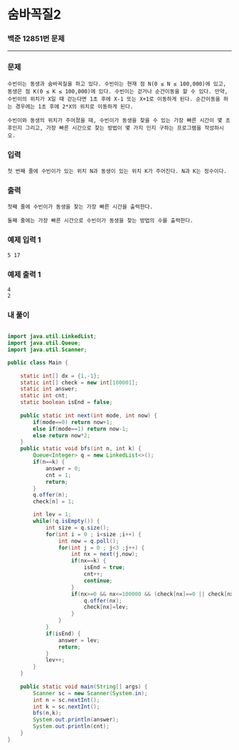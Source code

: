 # 숨바꼭질2

### 백준 12851번 문제

------------

### 문제

    수빈이는 동생과 숨바꼭질을 하고 있다. 수빈이는 현재 점 N(0 ≤ N ≤ 100,000)에 있고, 동생은 점 K(0 ≤ K ≤ 100,000)에 있다. 수빈이는 걷거나 순간이동을 할 수 있다. 만약, 수빈이의 위치가 X일 때 걷는다면 1초 후에 X-1 또는 X+1로 이동하게 된다. 순간이동을 하는 경우에는 1초 후에 2*X의 위치로 이동하게 된다.

    수빈이와 동생의 위치가 주어졌을 때, 수빈이가 동생을 찾을 수 있는 가장 빠른 시간이 몇 초 후인지 그리고, 가장 빠른 시간으로 찾는 방법이 몇 가지 인지 구하는 프로그램을 작성하시오.

### 입력

    첫 번째 줄에 수빈이가 있는 위치 N과 동생이 있는 위치 K가 주어진다. N과 K는 정수이다.

### 출력

    첫째 줄에 수빈이가 동생을 찾는 가장 빠른 시간을 출력한다.

    둘째 줄에는 가장 빠른 시간으로 수빈이가 동생을 찾는 방법의 수를 출력한다.

### 예제 입력 1 

    5 17

### 예제 출력 1 

    4
    2

### 내 풀이

```java

import java.util.LinkedList;
import java.util.Queue;
import java.util.Scanner;

public class Main {
	
	static int[] dx = {1,-1};
	static int[] check = new int[100001];
	static int answer;
	static int cnt;
	static boolean isEnd = false;
	
	public static int next(int mode, int now) {
		if(mode==0) return now+1;
		else if(mode==1) return now-1;
		else return now*2;
	}
	public static void bfs(int n, int k) {
		Queue<Integer> q = new LinkedList<>();
		if(n==k) {
			answer = 0;
			cnt = 1;
			return;
		}
		q.offer(n);
		check[n] = 1;

		int lev = 1;
		while(!q.isEmpty()) {
			int size = q.size();
			for(int i = 0 ; i<size ;i++) {
				int now = q.poll();
				for(int j = 0 ; j<3 ;j++) {
					int nx = next(j,now);
					if(nx==k) {
						isEnd = true;
						cnt++;
						continue;
					}
					if(nx>=0 && nx<=100000 && (check[nx]==0 || check[nx]==lev)) {
						q.offer(nx);
						check[nx]=lev;
					}
				}
			}
			if(isEnd) {
				answer = lev;
				return;
			}
			lev++;
		}
	}
	
	public static void main(String[] args) {
		Scanner sc = new Scanner(System.in);
		int n = sc.nextInt();
		int k = sc.nextInt();
		bfs(n,k);
		System.out.println(answer);	
		System.out.println(cnt);	
	}
}

```